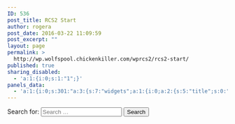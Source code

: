 ```yaml
---
ID: 536
post_title: RCS2 Start
author: rogera
post_date: 2016-03-22 11:09:59
post_excerpt: ""
layout: page
permalink: >
  http://wp.wolfspool.chickenkiller.com/wprcs2/rcs2-start/
published: true
sharing_disabled:
  - 'a:1:{i:0;s:1:"1";}'
panels_data:
  - 'a:1:{i:0;s:301:"a:3:{s:7:"widgets";a:1:{i:0;a:2:{s:5:"title";s:0:"";s:11:"panels_info";a:5:{s:5:"class";s:16:"WP_Widget_Search";s:3:"raw";b:0;s:4:"grid";i:0;s:4:"cell";i:0;s:2:"id";i:0;}}}s:5:"grids";a:1:{i:0;a:2:{s:5:"cells";i:1;s:5:"style";a:0:{}}}s:10:"grid_cells";a:1:{i:0;a:2:{s:4:"grid";i:0;s:6:"weight";i:1;}}}";}'
---
```

<form role="search" method="get" class="search-form" action="http://wp.wolfspool.chickenkiller.com/wprcs2/">
<label>
<span class="screen-reader-text">Search for:</span>
<input type="search" class="search-field" placeholder="Search …" value="" name="s" title="Search for:">
</label>
<input type="submit" class="search-submit" value="Search">
</form>
